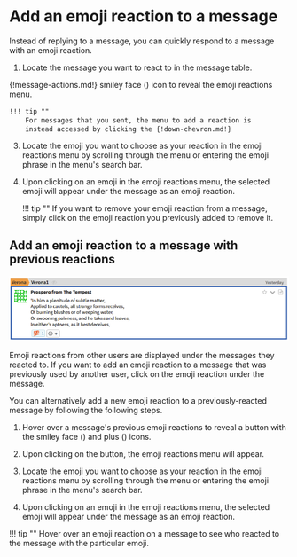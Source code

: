 # Add an emoji reaction to a message

Instead of replying to a message, you can quickly respond to a message with
an emoji reaction.

1. Locate the message you want to react to in the message table.

{!message-actions.md!} smiley face (<i class="icon-vector-smile"></i>)
icon to reveal the emoji reactions menu.

    !!! tip ""
        For messages that you sent, the menu to add a reaction is
        instead accessed by clicking the {!down-chevron.md!}

3. Locate the emoji you want to choose as your reaction in the emoji
reactions menu by scrolling through the menu or entering the emoji phrase in
the menu's search bar.

4. Upon clicking on an emoji in the emoji reactions menu, the selected emoji
will appear under the message as an emoji reaction.

    !!! tip ""
        If you want to remove your emoji reaction from a message, simply
        click on the emoji reaction you previously added to remove it.

## Add an emoji reaction to a message with previous reactions

![Emoji reaction](/static/images/help/emoji-react.png)

Emoji reactions from other users are displayed under the messages they
reacted to. If you want to add an emoji reaction to a message that was
previously used by another user, click on the emoji reaction under the
message.

You can alternatively add a new emoji reaction to a previously-reacted
message by following the following steps.

1. Hover over a message's previous emoji reactions to reveal a button with
the smiley face (<i class="icon-vector-smile"></i>) and plus (<i
class="icon-vector-plus"></i>) icons.

2. Upon clicking on the button, the emoji reactions menu will appear.

3. Locate the emoji you want to choose as your reaction in the emoji
reactions menu by scrolling through the menu or entering the emoji phrase in
the menu's search bar.

4. Upon clicking on an emoji in the emoji reactions menu, the selected emoji
will appear under the message as an emoji reaction.

!!! tip ""
    Hover over an emoji reaction on a message to see who reacted to the
    message with the particular emoji.
